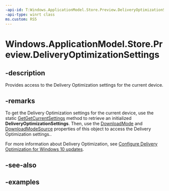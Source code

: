 ```yaml
---
-api-id: T:Windows.ApplicationModel.Store.Preview.DeliveryOptimizationSettings
-api-type: winrt class
ms.custom: RS5
---
```


<!-- Class syntax.
public class DeliveryOptimizationSettings
-->

# Windows.ApplicationModel.Store.Preview.DeliveryOptimizationSettings

## -description
Provides access to the Delivery Optimization settings for the current device.

## -remarks
To get the Delivery Optimization settings for the current device, use the static [GetGetCurrentSettings](deliveryoptimizationsettings_getcurrentsettings.md) method to retrieve an initialized **DeliveryOptimizationSettings**. Then, use the [DownloadMode](deliveryoptimizationsettings_downloadmode.md) and [DownloadModeSource](deliveryoptimizationsettings_downloadmodesource.md) properties of this object to access the Delivery Optimization settings..

For more information about Delivery Optimization, see [Configure Delivery Optimization for Windows 10 updates](/windows/deployment/update/waas-delivery-optimization).

## -see-also

## -examples

